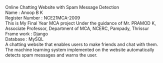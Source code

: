 Online Chatting Website with Spam Message Detection  
Name : Anoop B K  
Register Number : NCE21MCA-2009  
This is My Final Year MCA project Under the guidance of  Mr. PRAMOD K, Associate Professor, Department of MCA, NCERC, Pampady, Thrissur  
Frame work : Django  
Database   : MySQL  
 A chatting website that enables users to make friends and chat with them. The machine learning system implemented on the website automatically detects spam messages and warns the user.